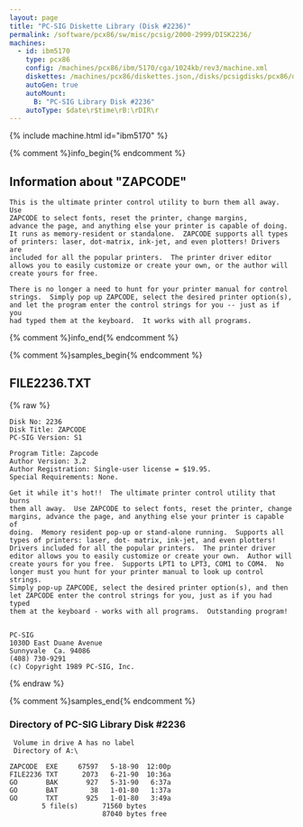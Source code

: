```yaml
---
layout: page
title: "PC-SIG Diskette Library (Disk #2236)"
permalink: /software/pcx86/sw/misc/pcsig/2000-2999/DISK2236/
machines:
  - id: ibm5170
    type: pcx86
    config: /machines/pcx86/ibm/5170/cga/1024kb/rev3/machine.xml
    diskettes: /machines/pcx86/diskettes.json,/disks/pcsigdisks/pcx86/diskettes.json
    autoGen: true
    autoMount:
      B: "PC-SIG Library Disk #2236"
    autoType: $date\r$time\rB:\rDIR\r
---
```


{% include machine.html id="ibm5170" %}

{% comment %}info_begin{% endcomment %}

## Information about "ZAPCODE"

    This is the ultimate printer control utility to burn them all away. Use
    ZAPCODE to select fonts, reset the printer, change margins,
    advance the page, and anything else your printer is capable of doing.
    It runs as memory-resident or standalone.  ZAPCODE supports all types
    of printers: laser, dot-matrix, ink-jet, and even plotters! Drivers are
    included for all the popular printers.  The printer driver editor
    allows you to easily customize or create your own, or the author will
    create yours for free.
    
    There is no longer a need to hunt for your printer manual for control
    strings.  Simply pop up ZAPCODE, select the desired printer option(s),
    and let the program enter the control strings for you -- just as if you
    had typed them at the keyboard.  It works with all programs.
{% comment %}info_end{% endcomment %}

{% comment %}samples_begin{% endcomment %}

## FILE2236.TXT

{% raw %}
```
Disk No: 2236                                                           
Disk Title: ZAPCODE                                                     
PC-SIG Version: S1                                                      
                                                                        
Program Title: Zapcode                                                  
Author Version: 3.2                                                     
Author Registration: Single-user license = $19.95.                      
Special Requirements: None.                                             
                                                                        
Get it while it's hot!!  The ultimate printer control utility that burns
them all away.  Use ZAPCODE to select fonts, reset the printer, change  
margins, advance the page, and anything else your printer is capable of 
doing.  Memory resident pop-up or stand-alone running.  Supports all    
types of printers: laser, dot- matrix, ink-jet, and even plotters!      
Drivers included for all the popular printers.  The printer driver      
editor allows you to easily customize or create your own.  Author will  
create yours for you free.  Supports LPT1 to LPT3, COM1 to COM4.  No    
longer must you hunt for your printer manual to look up control strings.
Simply pop-up ZAPCODE, select the desired printer option(s), and then   
let ZAPCODE enter the control strings for you, just as if you had typed 
them at the keyboard - works with all programs.  Outstanding program!   
                                                                        
                                                                        
PC-SIG                                                                  
1030D East Duane Avenue                                                 
Sunnyvale  Ca. 94086                                                    
(408) 730-9291                                                          
(c) Copyright 1989 PC-SIG, Inc.                                         
```
{% endraw %}

{% comment %}samples_end{% endcomment %}

### Directory of PC-SIG Library Disk #2236

     Volume in drive A has no label
     Directory of A:\

    ZAPCODE  EXE     67597   5-18-90  12:00p
    FILE2236 TXT      2073   6-21-90  10:36a
    GO       BAK       927   5-31-90   6:37a
    GO       BAT        38   1-01-80   1:37a
    GO       TXT       925   1-01-80   3:49a
            5 file(s)      71560 bytes
                           87040 bytes free

